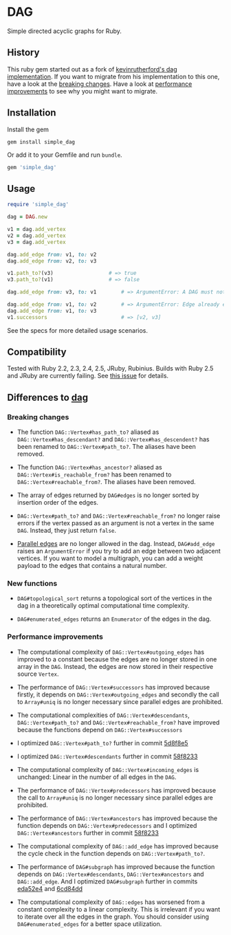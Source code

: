 # DAG

Simple directed acyclic graphs for Ruby.

## History

This ruby gem started out as a fork of [kevinrutherford's dag implementation](https://github.com/kevinrutherford/dag). If you want to migrate
from his implementation to this one, have a look at the
[breaking changes](#breaking-changes). Have a look at
[performance improvements](#performance-improvements) to see why you might
want to migrate.

## Installation

Install the gem

```
gem install simple_dag
```

Or add it to your Gemfile and run `bundle`.

``` ruby
gem 'simple_dag'
```

## Usage

```ruby
require 'simple_dag'

dag = DAG.new

v1 = dag.add_vertex
v2 = dag.add_vertex
v3 = dag.add_vertex

dag.add_edge from: v1, to: v2
dag.add_edge from: v2, to: v3

v1.path_to?(v3)                  # => true
v3.path_to?(v1)                  # => false

dag.add_edge from: v3, to: v1        # => ArgumentError: A DAG must not have cycles

dag.add_edge from: v1, to: v2        # => ArgumentError: Edge already exists
dag.add_edge from: v1, to: v3
v1.successors                        # => [v2, v3]
```

See the specs for more detailed usage scenarios.

## Compatibility

Tested with Ruby 2.2, 2.3, 2.4, 2.5, JRuby, Rubinius.
Builds with Ruby 2.5 and JRuby are currently failing. See
[this issue](https://github.com/fsobanski/dag/issues/1) for details.

## Differences to [dag](https://github.com/kevinrutherford/dag)

### Breaking changes

- The function `DAG::Vertex#has_path_to?` aliased as
`DAG::Vertex#has_descendant?` and `DAG::Vertex#has_descendent?` has been renamed
to `DAG::Vertex#path_to?`. The aliases have been removed.

- The function `DAG::Vertex#has_ancestor?` aliased as
`DAG::Vertex#is_reachable_from?` has been renamed to
`DAG::Vertex#reachable_from?`. The aliases have been removed.

- The array of edges returned by `DAG#edges` is no longer sorted by insertion
order of the edges.

- `DAG::Vertex#path_to?` and `DAG::Vertex#reachable_from?` no longer raise
errors if the vertex passed as an argument is not a vertex in the same `DAG`.
Instead, they just return `false`.

- [Parallel edges](https://en.wikipedia.org/wiki/Multiple_edges) are no longer
allowed in the dag. Instead, `DAG#add_edge` raises an `ArgumentError` if you
try to add an edge between two adjacent vertices. If you want to model a
multigraph, you can add a weight payload to the edges that contains a natural
number.

### New functions

- `DAG#topological_sort` returns a topological sort of the vertices in the dag
in a theoretically optimal computational time complexity.

- `DAG#enumerated_edges` returns an `Enumerator` of the edges in the dag.

### Performance improvements

- The computational complexity of `DAG::Vertex#outgoing_edges` has
improved to a constant because the edges are no longer stored in one array in
the `DAG`. Instead, the edges are now stored in their respective source
`Vertex`.

- The performance of `DAG::Vertex#successors` has improved because firstly,
it depends on `DAG::Vertex#outgoing_edges` and secondly the call to
`Array#uniq` is no longer necessary since parallel edges are prohibited.

- The computational complexities of `DAG::Vertex#descendants`,
`DAG::Vertex#path_to?` and `DAG::Vertex#reachable_from?` have improved because
the functions depend on `DAG::Vertex#successors`

- I optimized `DAG::Vertex#path_to?` further in commit
[5d8f8e5](https://github.com/fsobanski/simple_dag/commit/5d8f8e52c9b9906ab89f00d420fe70d0344abf33)

- I optimized `DAG::Vertex#descendants` further in commit
[58f8233](https://github.com/fsobanski/simple_dag/commit/58f823312f9c4d88c2a52d8b875268069a3de173)

- The computational complexity of `DAG::Vertex#incoming_edges` is
unchanged: Linear in the number of all edges in the `DAG`.

- The performance of `DAG::Vertex#predecessors` has improved because the call
to `Array#uniq` is no longer necessary since parallel edges are prohibited.

- The performance of `DAG::Vertex#ancestors` has improved because the function
depends on `DAG::Vertex#predecessors` and I optimized `DAG::Vertex#ancestors`
further in commit
[58f8233](https://github.com/fsobanski/simple_dag/commit/58f823312f9c4d88c2a52d8b875268069a3de173)

- The computational complexity of `DAG::add_edge` has improved because the
cycle check in the function depends on `DAG::Vertex#path_to?`.

- The performance of `DAG#subgraph` has improved because the function depends
on `DAG::Vertex#descendants`, `DAG::Vertex#ancestors` and `DAG::add_edge`.
And I optimized `DAG#subgraph` further in commits
[eda52e4](https://github.com/fsobanski/simple_dag/commit/eda52e4b7698294e0ac576730eeec7c8f5ac1c20)
and
[6cd84dd](https://github.com/fsobanski/simple_dag/commit/6cd84ddfcd5174030bf8cd79c8b5dfeb5af2f0ea)

- The computational complexity of `DAG::edges` has worsened from a constant
complexity to a linear complexity. This is irrelevant if you want to iterate
over all the edges in the graph. You should consider using
`DAG#enumerated_edges` for a better space utilization.
